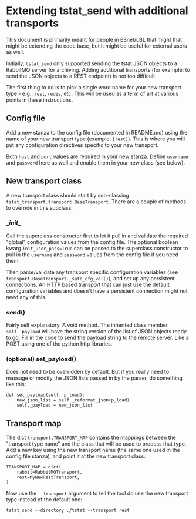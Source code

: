 # Extending tstat_send with additional transports

This document is primarily meant for people in ESnet/LBL that might that might be extending the code base, but it might be useful for external users as well.

Initially, `tstat_send` only supported sending the tstat JSON objects to a RabbitMQ server for archiving. Adding additional transports (for example: to send the JSON objects to a REST endpoint) is not too difficult.

The first thing to do is to pick a single word name for your new transport type - e.g.: `rest`, `redis`, etc. This will be used as a term of art at various points in these instructions.

## Config file

Add a new stanza to the config file (documented in README.md) using the name of your new transport type (example: `[rest]`). This is where you will put any configuration directives specific to your new transport.

Both `host` and `port` values are required in your new stanza. Define `username` and `password` here as well and enable them in your new class (see below).

## New transport class

A new transport class should start by sub-classing `tstat_transport.transport.BaseTransport`. There are a couple of methods to override in this subclass:

### \__init__

Call the superclass constructor first to let it pull in and validate the required "global" configuration values from the config file. The optional boolean kwarg `init_user_pass=True` can be passed to the superclass constructor to pull in the `username` and `password` values from the config file if you need them.

Then parse/validate any transport specific configuration variables (see `transport.BaseTransport._safe_cfg_val()`), and set up any persistent connections. An HTTP based transport that can just use the default configuration variables and doesn't have a persistent connection might not need any of this.

### send()

Fairly self explanatory. A void method. The inherited class member `self._payload` will have the string version of the list of JSON objects ready to go. Fill in the code to send the payload string to the remote server. Like a POST using one of the python http libraries.

### (optional) set_payload()

Does not need to be overridden by default. But if you really need to massage or modify the JSON lists passed in by the parser, do something like this:

    def set_payload(self, p_load):
        new_json_list = self._reformat_json(p_load)
        self._payload = new_json_list

## Transport map

The dict `transport.TRANSPORT_MAP` contains the mappings between the "transport type name" and the class that will be used to process that type. Add a new key using the new transport name (the same one used in the config file stanza), and point it at the new transport class.

    TRANSPORT_MAP = dict(
        rabbit=RabbitMQTransport,
        rest=MyNewRestTransport,
    )

Now use the `--transport` argument to tell the tool do use the new transport type instead of the default one:

    tstat_send --directory ./tstat --transport rest
